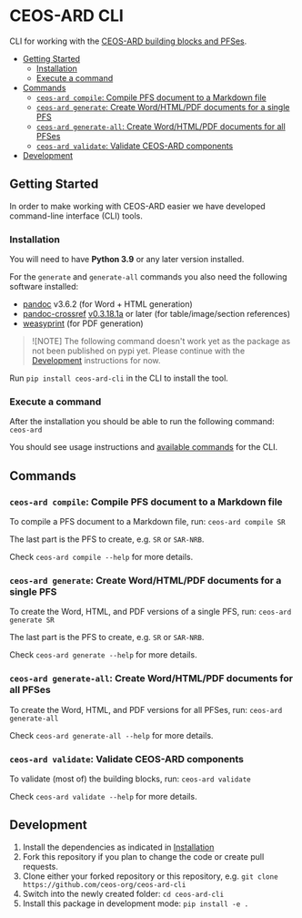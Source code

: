 # CEOS-ARD CLI <!-- omit in toc -->

CLI for working with the [CEOS-ARD building blocks and PFSes](https://github.com/ceos-org/ceos-ard).

- [Getting Started](#getting-started)
  - [Installation](#installation)
  - [Execute a command](#execute-a-command)
- [Commands](#commands)
  - [`ceos-ard compile`: Compile PFS document to a Markdown file](#ceos-ard-compile-compile-pfs-document-to-a-markdown-file)
  - [`ceos-ard generate`: Create Word/HTML/PDF documents for a single PFS](#ceos-ard-generate-create-wordhtmlpdf-documents-for-a-single-pfs)
  - [`ceos-ard generate-all`: Create Word/HTML/PDF documents for all PFSes](#ceos-ard-generate-all-create-wordhtmlpdf-documents-for-all-pfses)
  - [`ceos-ard validate`: Validate CEOS-ARD components](#ceos-ard-validate-validate-ceos-ard-components)
- [Development](#development)

## Getting Started

In order to make working with CEOS-ARD easier we have developed command-line interface (CLI) tools.

### Installation

You will need to have **Python 3.9** or any later version installed.

For the `generate` and `generate-all` commands you also need the following software installed:

- [pandoc](https://pandoc.org/) v3.6.2 (for Word + HTML generation)
- [pandoc-crossref](https://github.com/lierdakil/pandoc-crossref) [v0.3.18.1a](https://github.com/lierdakil/pandoc-crossref/releases/tag/v0.3.18.1a) or later (for table/image/section references)
- [weasyprint](https://doc.courtbouillon.org/weasyprint/stable/index.html) (for PDF generation)

> ![NOTE]
> The following command doesn't work yet as the package as not been published on pypi yet.
> Please continue with the [Development](#development) instructions for now.

Run `pip install ceos-ard-cli` in the CLI to install the tool.

### Execute a command

After the installation you should be able to run the following command: `ceos-ard`

You should see usage instructions and [available commands](#commands) for the CLI.

## Commands

### `ceos-ard compile`: Compile PFS document to a Markdown file

To compile a PFS document to a Markdown file, run: `ceos-ard compile SR`

The last part is the PFS to create, e.g. `SR` or `SAR-NRB`.

Check `ceos-ard compile --help` for more details.

### `ceos-ard generate`: Create Word/HTML/PDF documents for a single PFS

To create the Word, HTML, and PDF versions of a single PFS, run: `ceos-ard generate SR`

The last part is the PFS to create, e.g. `SR` or `SAR-NRB`.

Check `ceos-ard generate --help` for more details.

### `ceos-ard generate-all`: Create Word/HTML/PDF documents for all PFSes

To create the Word, HTML, and PDF versions for all PFSes, run: `ceos-ard generate-all`

Check `ceos-ard generate-all --help` for more details.

### `ceos-ard validate`: Validate CEOS-ARD components

To validate (most of) the building blocks, run: `ceos-ard validate`

Check `ceos-ard validate --help` for more details.

## Development

1. Install the dependencies as indicated in [Installation](#installation)
2. Fork this repository if you plan to change the code or create pull requests.
3. Clone either your forked repository or this repository, e.g. `git clone https://github.com/ceos-org/ceos-ard-cli`
4. Switch into the newly created folder: `cd ceos-ard-cli`
5. Install this package in development mode: `pip install -e .`
